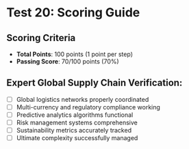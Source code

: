 # Test 20: Scoring Guide

## Scoring Criteria
- **Total Points**: 100 points (1 point per step)
- **Passing Score**: 70/100 points (70%)

## Expert Global Supply Chain Verification:
- [ ] Global logistics networks properly coordinated
- [ ] Multi-currency and regulatory compliance working
- [ ] Predictive analytics algorithms functional
- [ ] Risk management systems comprehensive
- [ ] Sustainability metrics accurately tracked
- [ ] Ultimate complexity successfully managed